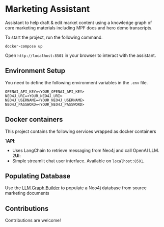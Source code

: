 # Marketing Assistant
Assistant to help draft & edit market content using a knowledge graph of core marketing materials including MPF docs and hero demo transcripts. 


To start the project, run the following command:

```
docker-compose up
```

Open `http://localhost:8501` in your browser to interact with the assistant.

## Environment Setup

You need to define the following environment variables in the `.env` file.

```
OPENAI_API_KEY=<YOUR_OPENAI_API_KEY>
NEO4J_URI=<YOUR_NEO4J_URI>
NEO4J_USERNAME=<YOUR_NEO4J_USERNAME>
NEO4J_PASSWORD=<YOUR_NEO4J_PASSWORD>
```

## Docker containers

This project contains the following services wrapped as docker containers

1**API**:
   - Uses LangChain to retrieve messaging from Neo4j and call OpenAI LLM.
2**UI**:
   - Simple streamlit chat user interface. Available on `localhost:8501`.

## Populating Database

Use the [LLM Graph Builder](https://neo4j.com/labs/genai-ecosystem/llm-graph-builder/) to populate a Neo4j database from source marketing documents

## Contributions

Contributions are welcome!